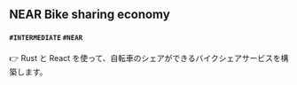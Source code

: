 ## NEAR Bike sharing economy

#### `#INTERMEDIATE` `#NEAR`

👉 Rust と React を使って、自転車のシェアができるバイクシェアサービスを構築します。
